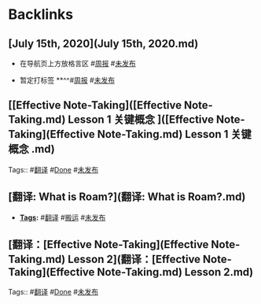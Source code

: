 
# Backlinks
## [July 15th, 2020](July 15th, 2020.md)
- 在导航页上方放格言区 #[周报](周报.md) #[未发布](未发布.md)

- 暂定打标签 **^^#[周报](周报.md) #[未发布](未发布.md)

## [[Effective Note-Taking]([Effective Note-Taking.md) Lesson 1 关键概念 ]([Effective Note-Taking](Effective Note-Taking.md) Lesson 1 关键概念 .md)
Tags:: #[翻译](翻译.md) #[Done](Done.md) #[未发布](未发布.md)

## [翻译: What is Roam?](翻译: What is Roam?.md)
- **[Tags](Tags.md):** #[翻译](翻译.md) #[搬运](搬运.md) #[未发布](未发布.md)

## [翻译：[Effective Note-Taking](Effective Note-Taking.md) Lesson 2](翻译：[Effective Note-Taking](Effective Note-Taking.md) Lesson 2.md)
Tags:: #[翻译](翻译.md) #[Done](Done.md) #[未发布](未发布.md)

